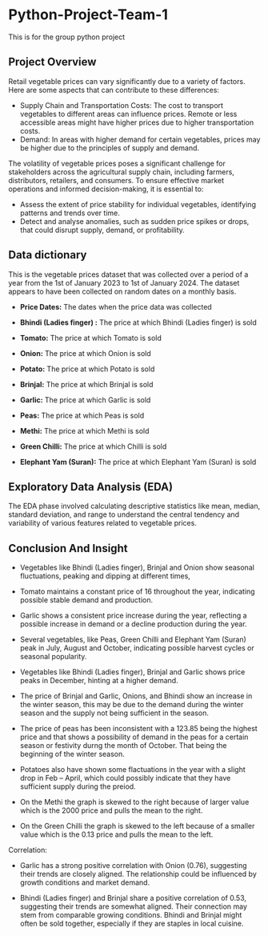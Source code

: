 # Python-Project-Team-1
This is for the group python project
## Project Overview
Retail vegetable prices can vary significantly due to a variety of factors. Here are some aspects that can contribute to these differences:
- Supply Chain and Transportation Costs: The cost to transport vegetables to different areas can influence prices. Remote or less accessible areas might have higher prices due to higher transportation costs.
- Demand: In areas with higher demand for certain vegetables, prices may be higher due to the principles of supply and demand.

The volatility of vegetable prices poses a significant challenge for stakeholders across the agricultural supply chain, including farmers, distributors, retailers, and consumers. To ensure effective market operations and informed decision-making, it is essential to:
- Assess the extent of price stability for individual vegetables, identifying patterns and trends over time.
- Detect and analyse anomalies, such as sudden price spikes or drops, that could disrupt supply, demand, or profitability.

## Data dictionary
This is the vegetable prices dataset that was collected over a period of a year from the 1st of January 2023 to 1st of January 2024. The dataset appears to have been collected on random dates on a monthly basis.

- **Price Dates:** The dates when the price data was collected

- **Bhindi (Ladies finger) :** The price at which Bhindi (Ladies finger) is sold 

- **Tomato:** The price at which Tomato is sold 

- **Onion:** The price at which Onion is sold 

- **Potato:** The price at which Potato is sold 

- **Brinjal:** The price at which Brinjal is sold 

- **Garlic:** The price at which Garlic is sold 

- **Peas:** The price at which Peas is sold 

- **Methi:** The price at which Methi is sold 

- **Green Chilli:** The price at which Chilli is sold  

- **Elephant Yam (Suran):** The price at which Elephant Yam (Suran) is sold

## Exploratory Data Analysis (EDA)
The EDA phase involved calculating descriptive statistics like mean, median, standard deviation, and range to understand the central tendency and variability of various features related to vegetable prices.

## Conclusion And Insight
- Vegetables like Bhindi (Ladies finger), Brinjal and Onion show seasonal fluctuations, peaking and dipping at different times,

- Tomato maintains a constant price of 16 throughout the year, indicating possible stable demand and production.

- Garlic shows a consistent price increase during the year, reflecting a possible increase in demand or a decline production during the year.

- Several vegetables, like Peas, Green Chilli and Elephant Yam (Suran) peak in July, August and October, indicating possible harvest cycles or seasonal popularity.

- Vegetables like Bhindi (Ladies finger), Brinjal and Garlic shows price peaks in December, hinting at a higher demand.

- The price of Brinjal and Garlic, Onions, and Bhindi show an increase in the winter season, this may be due to the demand during the winter season and the supply not being sufficient in the season.

- The price of peas has been inconsistent with a 123.85 being the highest price and that shows a possibility of demand in the peas for a certain season or festivity durng the month of October. That being the beginning of the winter season.

- Potatoes also have shown some flactuations in the year with a slight drop in Feb – April, which could possibly indicate that they have sufficient supply during the preiod. 

- On the Methi the graph is skewed to the right because of larger value which is the 2000 price and pulls the mean to the right.

- On the Green Chilli the graph is skewed to the left because of a smaller value which is the 0.13 price and pulls the mean to the left.

Correlation:

- Garlic has a strong positive correlation with Onion (0.76), suggesting their trends are closely aligned. The relationship could be influenced by growth conditions and market demand.

- Bhindi (Ladies finger) and Brinjal share a positive correlation of 0.53, suggesting their trends are somewhat aligned. Their connection may stem from comparable growing conditions. Bhindi and Brinjal might often be sold together, especially if they are staples in local cuisine.
